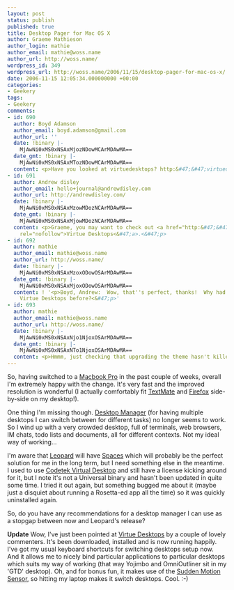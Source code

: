 ```yaml
---
layout: post
status: publish
published: true
title: Desktop Pager for Mac OS X
author: Graeme Mathieson
author_login: mathie
author_email: mathie@woss.name
author_url: http://woss.name/
wordpress_id: 349
wordpress_url: http://woss.name/2006/11/15/desktop-pager-for-mac-os-x/
date: 2006-11-15 12:05:34.000000000 +00:00
categories:
- Geekery
tags:
- Geekery
comments:
- id: 690
  author: Boyd Adamson
  author_email: boyd.adamson@gmail.com
  author_url: ''
  date: !binary |-
    MjAwNi0xMS0xNSAxMjozNDowMCArMDAwMA==
  date_gmt: !binary |-
    MjAwNi0xMS0xNSAxMTozNDowMCArMDAwMA==
  content: <p>Have you looked at virtuedesktops? http:&#47;&#47;virtuedesktops.info&#47;<&#47;p>
- id: 691
  author: Andrew disley
  author_email: hello+journal@andrewdisley.com
  author_url: http://andrewdisley.com/
  date: !binary |-
    MjAwNi0xMS0xNSAxMzowMDozNCArMDAwMA==
  date_gmt: !binary |-
    MjAwNi0xMS0xNSAxMjowMDozNCArMDAwMA==
  content: <p>Graeme, you may want to check out <a href="http:&#47;&#47;www.virtuedesktops.info&#47;"
    rel="nofollow">Virtue Desktops<&#47;a>.<&#47;p>
- id: 692
  author: mathie
  author_email: mathie@woss.name
  author_url: http://woss.name/
  date: !binary |-
    MjAwNi0xMS0xNSAxMzoxODowOSArMDAwMA==
  date_gmt: !binary |-
    MjAwNi0xMS0xNSAxMjoxODowOSArMDAwMA==
  content: ! '<p>Boyd, Andrew:  Wow, that''s perfect, thanks!  Why had I never discovered
    Virtue Desktops before?<&#47;p>'
- id: 693
  author: mathie
  author_email: mathie@woss.name
  author_url: http://woss.name/
  date: !binary |-
    MjAwNi0xMS0xNSAxNjo1NjoxOSArMDAwMA==
  date_gmt: !binary |-
    MjAwNi0xMS0xNSAxNTo1NjoxOSArMDAwMA==
  content: <p>Hmmm, just checking that upgrading the theme hasn't killed off comments...<&#47;p>
---
```

So, having switched to a [Macbook Pro](&#47;2006&#47;11&#47;05&#47;macbook-pro&#47;) in the past
couple of weeks, overall I'm extremely happy with the change. It's very fast
and the improved resolution is wonderful (I actually comfortably fit
[TextMate](http:&#47;&#47;macromates.com&#47;) and
[Firefox](http:&#47;&#47;www.mozilla.com&#47;en-US&#47;firefox&#47;) side-by-side on my desktop!).

One thing I'm missing though.  [Desktop Manager](http:&#47;&#47;desktopmanager.berlios.de&#47;) (for having multiple desktops I can switch between for different tasks) no longer seems to work.  So I wind up with a very crowded desktop, full of terminals, web browsers, IM chats, todo lists and documents, all for different contexts.  Not my ideal way of working...

I'm aware that [Leopard](http:&#47;&#47;www.apple.com&#47;macosx&#47;leopard&#47;) will have [Spaces](http:&#47;&#47;www.apple.com&#47;macosx&#47;leopard&#47;spaces.html) which will probably be the perfect solution for me in the long term, but I need something else in the meantime.  I used to use [Codetek Virtual Desktop](http:&#47;&#47;www.codetek.com&#47;ctvd&#47;) and still have a license kicking around for it, but I note it's not a Universal binary and hasn't been updated in quite some time.  I tried it out again, but something bugged me about it (maybe just a disquiet about running a Rosetta-ed app all the time) so it was quickly uninstalled again.

So, do you have any recommendations for a desktop manager I can use as a stopgap between now and Leopard's release?

**Update** Wow, I've just been pointed at [Virtue Desktops](http:&#47;&#47;virtuedesktops.info&#47;) by a couple of lovely commenters.  It's been downloaded, installed and is now running happily.  I've got my usual keyboard shortcuts for switching desktops setup now.  And it allows me to nicely bind particular applications to particular desktops which suits my way of working (that way Yojimbo and OmniOutliner sit in my 'GTD' desktop).  Oh, and for bonus fun, it makes use of the [Sudden Motion Sensor](http:&#47;&#47;www.kernelthread.com&#47;software&#47;ams&#47;ams.html), so hitting my laptop makes it switch desktops.  Cool. :-)
